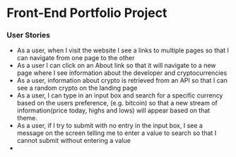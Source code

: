 # Front-End Portfolio Project 

### User Stories 


- As a user, when I visit the website I see a links to multiple pages so that I can navigate from one page to the other
- As a user I can click on an About link so that it will navigate to a new page where I see information about the developer and cryptocurrencies
- As a user, information about crypto is retrieved from an API so that I can see a random crypto on the landing page
- As a user, I can type in an input box and search for a specific currency based on the users preference, (e.g. bitcoin) so that a new stream of information(price today, highs and lows) will appear based on that theme.
- As a user, if I try to submit with no entry in the input box, I see a message on the screen telling me to enter a value to search so that I cannot submit without entering a value
- 